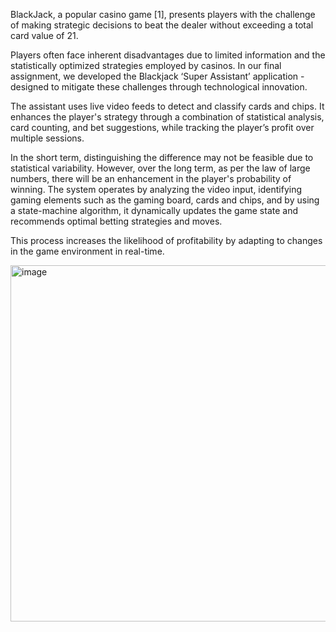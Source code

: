 BlackJack, a popular casino game [1], presents players with the challenge of making strategic decisions to beat the dealer without exceeding a total card value of 21.

Players often face inherent disadvantages due to limited information and the statistically optimized strategies employed by casinos. 
In our final assignment, we developed the Blackjack ‘Super Assistant’ application - designed to mitigate these challenges through technological innovation.

The assistant uses live video feeds to detect and classify cards and chips. 
It enhances the player's strategy through a combination of statistical analysis, card counting, and bet suggestions, while tracking the player’s profit over multiple sessions.

In the short term, distinguishing the difference may not be feasible due to statistical variability.
However, over the long term, as per the law of large numbers, there will be an enhancement in the player's probability of winning.
The system operates by analyzing the video input, identifying gaming elements such as the gaming board, cards and chips, and by using a state-machine algorithm, it dynamically updates the game state and recommends optimal betting strategies and moves.


This process increases the likelihood of profitability by adapting to changes in the game environment in real-time.

<img width="570" alt="image" src="https://github.com/alonhelvits/black-jack/assets/42146331/9cf4c222-0cfa-46b0-8b59-db6639f3f1e2">

